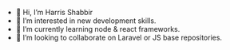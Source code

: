 - 👋 Hi, I’m Harris Shabbir
- 👀 I’m interested in new development skills.
- 🌱 I’m currently learning node & react frameworks.
- 💞️ I’m looking to collaborate on Laravel or JS base repositories.

<!---
harry6lgx/harry6lgx is a ✨ special ✨ repository because its `README.md` (this file) appears on your GitHub profile.
You can click the Preview link to take a look at your changes.
--->
